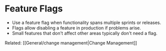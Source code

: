 # Feature Flags

- Use a feature flag when functionality spans multiple sprints or releases.
- Flags allow disabling a feature in production if problems arise.
- Small features that don't affect other areas typically don't need a flag.

Related: [[General/change management|Change Management]]
